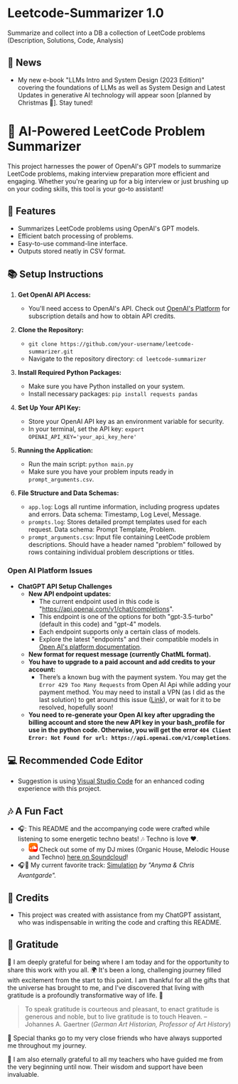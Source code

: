 # Leetcode-Summarizer 1.0
Summarize and collect into a DB a collection of LeetCode problems (Description, Solutions, Code, Analysis)

## 📣 News

- My new e-book "LLMs Intro and System Design (2023 Edition)" covering the foundations of LLMs as well as System Design and Latest Updates in generative AI technology will appear soon [planned by Christmas 🎄]. Stay tuned!

# 🚀 AI-Powered LeetCode Problem Summarizer

This project harnesses the power of OpenAI's GPT models to summarize LeetCode problems, making interview preparation more efficient and engaging. Whether you're gearing up for a big interview or just brushing up on your coding skills, this tool is your go-to assistant!

## 🌟 Features

- Summarizes LeetCode problems using OpenAI's GPT models.
- Efficient batch processing of problems.
- Easy-to-use command-line interface.
- Outputs stored neatly in CSV format.

## 📚 Setup Instructions

1. **Get OpenAI API Access:**
   - You'll need access to OpenAI's API. Check out [OpenAI's Platform](https://openai.com/api/) for subscription details and how to obtain API credits.

2. **Clone the Repository:**
   - `git clone https://github.com/your-username/leetcode-summarizer.git`
   - Navigate to the repository directory: `cd leetcode-summarizer`

3. **Install Required Python Packages:**
   - Make sure you have Python installed on your system.
   - Install necessary packages: `pip install requests pandas`

4. **Set Up Your API Key:**
   - Store your OpenAI API key as an environment variable for security.
   - In your terminal, set the API key: `export OPENAI_API_KEY='your_api_key_here'`

5. **Running the Application:**
   - Run the main script: `python main.py`
   - Make sure you have your problem inputs ready in `prompt_arguments.csv`.

6. **File Structure and Data Schemas:**
   - `app.log`: Logs all runtime information, including progress updates and errors. Data schema: Timestamp, Log Level, Message.
   - `prompts.log`: Stores detailed prompt templates used for each request. Data schema: Prompt Template, Problem.
   - `prompt_arguments.csv`: Input file containing LeetCode problem descriptions. Should have a header named "problem" followed by rows containing individual problem descriptions or titles.

### Open AI Platform Issues

- **ChatGPT API Setup Challenges**
  - **New API endpoint updates:**
      - The current endpoint used in this code is "https://api.openai.com/v1/chat/completions".
      - This endpoint is one of the options for both "gpt-3.5-turbo" (default in this code) and "gpt-4" models.
      - Each endpoint supports only a certain class of models.
      - Explore the latest "endpoints" and their compatible models in [Open AI's platform documentation](https://platform.openai.com/docs/models/model-endpoint-compatibility).
  - **New format for request message (currently ChatML format).**
  - **You have to upgrade to a paid account and add credits to your account:**
      - There’s a known bug with the payment system. You may get the `Error 429 Too Many Requests` from Open AI Api while adding your payment method. You may need to install a VPN (as I did as the last solution) to get around this issue ([Link](https://techviral.net/chatgpt-error-429-too-many-requests/)), or wait for it to be resolved, hopefully soon!
  - **You need to re-generate your Open AI key after upgrading the billing account and store the new API key in your bash_profile for use in the python code. Otherwise, you will get the error `404 Client Error: Not Found for url: https://api.openai.com/v1/completions`**.

## 💻 Recommended Code Editor

- Suggestion is using [Visual Studio Code](https://code.visualstudio.com/) for an enhanced coding experience with this project.

## 🎶 A Fun Fact

- 🎧: This README and the accompanying code were crafted while listening to some energetic techno beats! 🎶 Techno is love ❤️. 
  - <img src="image.png" alt="Alt text" style="width: 20px; height: 20px;"> Check out some of my DJ mixes (Organic House, Melodic House and Techno) [here on Soundcloud](https://soundcloud.com/alirezadir)!
- 🎧🎵 My current favorite track: [Simulation](https://open.spotify.com/playlist/3p52wFvY1hYMzjQJnkkfxW) *by "Anyma & Chris Avantgarde".*

## 🙌 Credits

- This project was created with assistance from my ChatGPT assistant, who was indispensable in writing the code and crafting this README.

## 🌟 Gratitude 

🙏 I am deeply grateful for being where I am today and for the opportunity to share this work with you all. 🌍 It's been a long, challenging journey filled with excitement from the start to this point. I am thankful for all the gifts that the universe has brought to me, and I've discovered that living with gratitude is a profoundly transformative way of life. 🌈

> To speak gratitude is courteous and pleasant, to enact gratitude is generous and noble, but to live gratitude is to touch Heaven. – Johannes A. Gaertner (*German Art Historian, Professor of Art History*)

🙏 Special thanks go to my very close friends who have always supported me throughout my journey. 

🙏 I am also eternally grateful to all my teachers who have guided me from the very beginning until now. Their wisdom and support have been invaluable.

